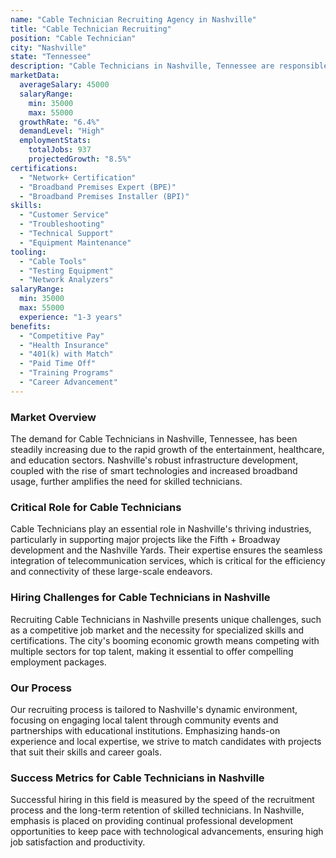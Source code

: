 ```yaml
---
name: "Cable Technician Recruiting Agency in Nashville"
title: "Cable Technician Recruiting"
position: "Cable Technician"
city: "Nashville"
state: "Tennessee"
description: "Cable Technicians in Nashville, Tennessee are responsible for installing, maintaining, and troubleshooting residential and commercial cable television and internet services."
marketData:
  averageSalary: 45000
  salaryRange:
    min: 35000
    max: 55000
  growthRate: "6.4%"
  demandLevel: "High"
  employmentStats:
    totalJobs: 937
    projectedGrowth: "8.5%"
certifications:
  - "Network+ Certification"
  - "Broadband Premises Expert (BPE)"
  - "Broadband Premises Installer (BPI)"
skills:
  - "Customer Service"
  - "Troubleshooting"
  - "Technical Support"
  - "Equipment Maintenance"
tooling:
  - "Cable Tools"
  - "Testing Equipment"
  - "Network Analyzers"
salaryRange:
  min: 35000
  max: 55000
  experience: "1-3 years"
benefits:
  - "Competitive Pay"
  - "Health Insurance"
  - "401(k) with Match"
  - "Paid Time Off"
  - "Training Programs"
  - "Career Advancement"
---
```


### Market Overview
The demand for Cable Technicians in Nashville, Tennessee, has been steadily increasing due to the rapid growth of the entertainment, healthcare, and education sectors. Nashville's robust infrastructure development, coupled with the rise of smart technologies and increased broadband usage, further amplifies the need for skilled technicians.

### Critical Role for Cable Technicians
Cable Technicians play an essential role in Nashville's thriving industries, particularly in supporting major projects like the Fifth + Broadway development and the Nashville Yards. Their expertise ensures the seamless integration of telecommunication services, which is critical for the efficiency and connectivity of these large-scale endeavors.

### Hiring Challenges for Cable Technicians in Nashville
Recruiting Cable Technicians in Nashville presents unique challenges, such as a competitive job market and the necessity for specialized skills and certifications. The city's booming economic growth means competing with multiple sectors for top talent, making it essential to offer compelling employment packages.

### Our Process
Our recruiting process is tailored to Nashville's dynamic environment, focusing on engaging local talent through community events and partnerships with educational institutions. Emphasizing hands-on experience and local expertise, we strive to match candidates with projects that suit their skills and career goals.

### Success Metrics for Cable Technicians in Nashville
Successful hiring in this field is measured by the speed of the recruitment process and the long-term retention of skilled technicians. In Nashville, emphasis is placed on providing continual professional development opportunities to keep pace with technological advancements, ensuring high job satisfaction and productivity.